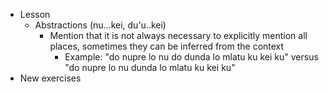 * Lesson
    * Abstractions (nu...kei, du'u..kei)
      * Mention that it is not always necessary to explicitly mention all places, sometimes they can be inferred from the context
        * Example: "do nupre lo nu do dunda lo mlatu ku kei ku" versus "do nupre lo nu dunda lo mlatu ku kei ku"
* New exercises
